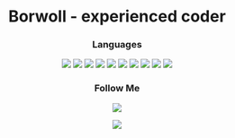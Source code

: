 <h1 align="center">Borwoll - experienced coder </h1>

<h3 align="center">Languages</h1>
<p align="center">
  <img src="https://img.shields.io/badge/-Pascal-090909?style=for-the-badge&logo=C%2b%2b&logoColor=98C510">
  <img src="https://img.shields.io/badge/-ASM-090909?style=for-the-badge&logo=C%2b%2b&logoColor=CC5740">
  <img src="https://img.shields.io/badge/-C-090909?style=for-the-badge&logo=C%2b%2b&logoColor=6296CC">
  <img src="https://img.shields.io/badge/-C++-090909?style=for-the-badge&logo=C%2b%2b&logoColor=3776AB">
  <img src="https://img.shields.io/badge/-Python-090909?style=for-the-badge&logo=python&logoColor=7E29CD">
  <img src="https://img.shields.io/badge/-HTML-090909?style=for-the-badge&logo=HTML5&logoColor=E34F26">
  <img src="https://img.shields.io/badge/-CSS-090909?style=for-the-badge&logo=css3&logoColor=1572B6">
  <img src="https://img.shields.io/badge/-JS-090909?style=for-the-badge&logo=C%20Sharp&logoColor=239120">
  <img src="https://img.shields.io/badge/-PHP-090909?style=for-the-badge&logo=C%20Sharp&logoColor=4FC921">
  <img src="https://img.shields.io/badge/-Kotlin-090909?style=for-the-badge&logo=C%20Sharp&logoColor=E861A5">
</p>

<h3 align="center">Follow Me</h1>
<p align="center">
  <a href="https://www.youtube.com/channel/UCrkwfl6GIgAcZRzAqqOOFjw"><img src="https://img.shields.io/badge/-YouTube-090909?style=for-the-badge&logo=YouTube&logoColor=FF0000"></a>
</p>


<p align="center">
  <img src="https://github-readme-stats.vercel.app/api?username=Borwoll&theme=bear&show_icons=true&hide_border=true&count_private=true&locale=ru">
</p>

